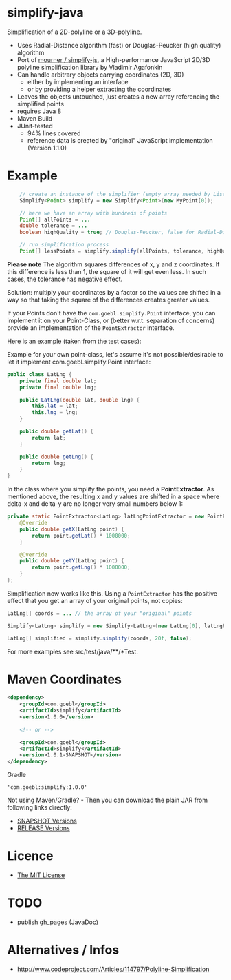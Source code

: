 # simplify-java #

Simplification of a 2D-polyline or a 3D-polyline.

  * Uses Radial-Distance algorithm (fast) or Douglas-Peucker (high quality) algorithm
  * Port of [mourner / simplify-js](https://github.com/mourner/simplify-js), a High-performance JavaScript 2D/3D
    polyline simplification library by Vladimir Agafonkin
  * Can handle arbitrary objects carrying coordinates (2D, 3D)
    * either by implementing an interface
    * or by providing a helper extracting the coordinates
  * Leaves the objects untouched, just creates a new array referencing the simplified points
  * requires Java 8
  * Maven Build
  * JUnit-tested
    * 94% lines covered
    * reference data is created by "original" JavaScript implementation (Version 1.1.0)

# Example #

```java
    // create an instance of the simplifier (empty array needed by List.toArray)
    Simplify<Point> simplify = new Simplify<Point>(new MyPoint[0]);

    // here we have an array with hundreds of points
    Point[] allPoints = ...
    double tolerance = ...
    boolean highQuality = true; // Douglas-Peucker, false for Radial-Distance

    // run simplification process
    Point[] lessPoints = simplify.simplify(allPoints, tolerance, highQuality);
```

**Please note**
The algorithm squares differences of x, y and z coordinates. If this difference is less than 1,
the square of it will get even less. In such cases, the tolerance has negative effect.

Solution: multiply your coordinates by a factor so the values are shifted in a way so that taking
the square of the differences creates greater values.

If your Points don't have the `com.goebl.simplify.Point` interface, you can implement it on your
Point-Class, or (better w.r.t. separation of concerns) provide an implementation of the
`PointExtractor` interface.
 
Here is an example (taken from the test cases):

Example for your own point-class, let's assume it's not possible/desirable to
let it implement com.goebl.simplify.Point interface: 

```java
public class LatLng {
    private final double lat;
    private final double lng;

    public LatLng(double lat, double lng) {
        this.lat = lat;
        this.lng = lng;
    }

    public double getLat() {
        return lat;
    }

    public double getLng() {
        return lng;
    }
}
```

In the class where you simplify the points, you need a **PointExtractor**. As mentioned above,
the resulting x and y values are shifted in a space where delta-x and delta-y are no longer very
small numbers below 1:

```java
private static PointExtractor<LatLng> latLngPointExtractor = new PointExtractor<LatLng>() {
    @Override
    public double getX(LatLng point) {
        return point.getLat() * 1000000;
    }

    @Override
    public double getY(LatLng point) {
        return point.getLng() * 1000000;
    }
};
```

Simplification now works like this. Using a `PointExtractor` has the positive effect that you get
an array of your original points, not copies:

```java
LatLng[] coords = ... // the array of your "original" points

Simplify<LatLng> simplify = new Simplify<LatLng>(new LatLng[0], latLngPointExtractor);

LatLng[] simplified = simplify.simplify(coords, 20f, false);
```

For more examples see src/test/java/**/*Test.

# Maven Coordinates

```xml
<dependency>
    <groupId>com.goebl</groupId>
    <artifactId>simplify</artifactId>
    <version>1.0.0</version>
    
    <!-- or -->

    <groupId>com.goebl</groupId>
    <artifactId>simplify</artifactId>
    <version>1.0.1-SNAPSHOT</version>
</dependency>
```

Gradle

    'com.goebl:simplify:1.0.0'

Not using Maven/Gradle? - Then you can download the plain JAR from following links directly:

 * [SNAPSHOT Versions](https://oss.sonatype.org/content/groups/staging/com/goebl/simplify/)
 * [RELEASE Versions](http://repo.maven.apache.org/maven2/com/goebl/simplify/)

# Licence #

  * [The MIT License](http://opensource.org/licenses/MIT)

# TODO #

  * publish gh_pages (JavaDoc)

# Alternatives / Infos #

  * <http://www.codeproject.com/Articles/114797/Polyline-Simplification>
